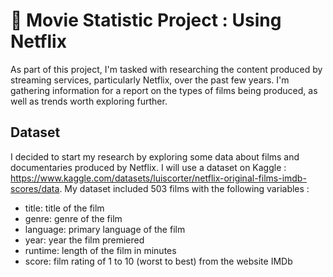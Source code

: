 # 📌 Movie Statistic Project : Using Netflix 

As part of this project, I'm tasked with researching the content produced by streaming services, particularly Netflix, over the past few years. I'm gathering information for a report on the types of films being produced, as well as trends worth exploring further. 

## Dataset

I decided to start my research by exploring some data about films and documentaries produced by Netflix. I will use a dataset on Kaggle : https://www.kaggle.com/datasets/luiscorter/netflix-original-films-imdb-scores/data. My dataset included 503 films with the following variables : 

* title: title of the film
* genre: genre of the film
* language: primary language of the film
* year: year the film premiered
* runtime: length of the film in minutes
* score: film rating of 1 to 10 (worst to best) from the website IMDb
